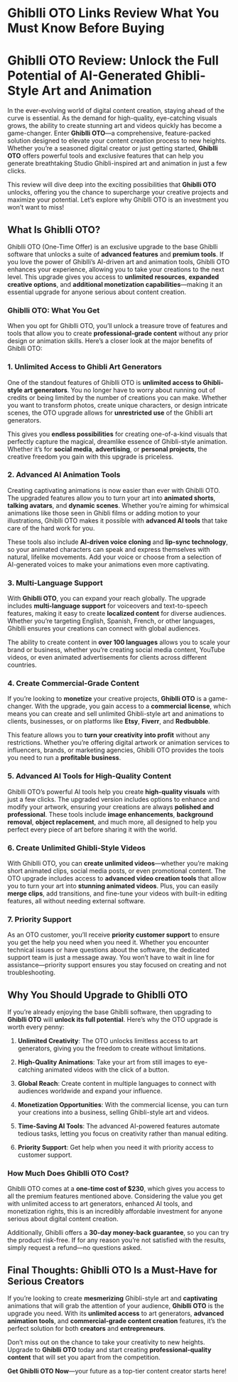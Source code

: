 # Ghiblli OTO Links Review What You Must Know Before Buying
<h1 class="" data-start="0" data-end="94">Ghiblli OTO Review: Unlock the Full Potential of AI-Generated Ghibli-Style Art and Animation</h1>
<p class="" data-start="96" data-end="693">In the ever-evolving world of digital content creation, staying ahead of the curve is essential. As the demand for high-quality, eye-catching visuals grows, the ability to create stunning art and videos quickly has become a game-changer. Enter <strong data-start="340" data-end="355">Ghiblli OTO</strong>—a comprehensive, feature-packed solution designed to elevate your content creation process to new heights. Whether you’re a seasoned digital creator or just getting started, <strong data-start="530" data-end="545">Ghiblli OTO</strong> offers powerful tools and exclusive features that can help you generate breathtaking Studio Ghibli-inspired art and animation in just a few clicks.</p>
<p class="" data-start="695" data-end="945">This review will dive deep into the exciting possibilities that <strong data-start="759" data-end="774">Ghiblli OTO</strong> unlocks, offering you the chance to supercharge your creative projects and maximize your potential. Let’s explore why Ghiblli OTO is an investment you won’t want to miss!</p>

<h2 class="" data-start="947" data-end="970">What Is Ghiblli OTO?</h2>
<p class="" data-start="972" data-end="1493">Ghiblli OTO (One-Time Offer) is an exclusive upgrade to the base Ghiblli software that unlocks a suite of <strong data-start="1078" data-end="1099">advanced features</strong> and <strong data-start="1104" data-end="1121">premium tools</strong>. If you love the power of Ghiblli’s AI-driven art and animation tools, Ghiblli OTO enhances your experience, allowing you to take your creations to the next level. This upgrade gives you access to <strong data-start="1319" data-end="1342">unlimited resources</strong>, <strong data-start="1344" data-end="1373">expanded creative options</strong>, and <strong data-start="1379" data-end="1419">additional monetization capabilities</strong>—making it an essential upgrade for anyone serious about content creation.</p>

<h3 class="" data-start="1495" data-end="1524">Ghiblli OTO: What You Get</h3>
<p class="" data-start="1526" data-end="1769">When you opt for Ghiblli OTO, you’ll unlock a treasure trove of features and tools that allow you to create <strong data-start="1634" data-end="1664">professional-grade content</strong> without any prior design or animation skills. Here’s a closer look at the major benefits of Ghiblli OTO:</p>

<h3 class="" data-start="1771" data-end="1823">1. <strong data-start="1778" data-end="1823">Unlimited Access to Ghibli Art Generators</strong></h3>
<p class="" data-start="1825" data-end="2210">One of the standout features of Ghiblli OTO is <strong data-start="1872" data-end="1923">unlimited access to Ghibli-style art generators</strong>. You no longer have to worry about running out of credits or being limited by the number of creations you can make. Whether you want to transform photos, create unique characters, or design intricate scenes, the OTO upgrade allows for <strong data-start="2159" data-end="2179">unrestricted use</strong> of the Ghiblli art generators.</p>
<p class="" data-start="2212" data-end="2508">This gives you <strong data-start="2227" data-end="2252">endless possibilities</strong> for creating one-of-a-kind visuals that perfectly capture the magical, dreamlike essence of Ghibli-style animation. Whether it’s for <strong data-start="2386" data-end="2402">social media</strong>, <strong data-start="2404" data-end="2419">advertising</strong>, or <strong data-start="2424" data-end="2445">personal projects</strong>, the creative freedom you gain with this upgrade is priceless.</p>

<h3 class="" data-start="2510" data-end="2548">2. <strong data-start="2517" data-end="2548">Advanced AI Animation Tools</strong></h3>
<p class="" data-start="2550" data-end="2960">Creating captivating animations is now easier than ever with Ghiblli OTO. The upgraded features allow you to turn your art into <strong data-start="2678" data-end="2697">animated shorts</strong>, <strong data-start="2699" data-end="2718">talking avatars</strong>, and <strong data-start="2724" data-end="2742">dynamic scenes</strong>. Whether you’re aiming for whimsical animations like those seen in Ghibli films or adding motion to your illustrations, Ghiblli OTO makes it possible with <strong data-start="2898" data-end="2919">advanced AI tools</strong> that take care of the hard work for you.</p>
<p class="" data-start="2962" data-end="3251">These tools also include <strong data-start="2987" data-end="3014">AI-driven voice cloning</strong> and <strong data-start="3019" data-end="3042">lip-sync technology</strong>, so your animated characters can speak and express themselves with natural, lifelike movements. Add your voice or choose from a selection of AI-generated voices to make your animations even more captivating.</p>

<h3 class="" data-start="3253" data-end="3286">3. <strong data-start="3260" data-end="3286">Multi-Language Support</strong></h3>
<p class="" data-start="3288" data-end="3644">With <strong data-start="3293" data-end="3308">Ghiblli OTO</strong>, you can expand your reach globally. The upgrade includes <strong data-start="3367" data-end="3393">multi-language support</strong> for voiceovers and text-to-speech features, making it easy to create <strong data-start="3463" data-end="3484">localized content</strong> for diverse audiences. Whether you’re targeting English, Spanish, French, or other languages, Ghiblli ensures your creations can connect with global audiences.</p>
<p class="" data-start="3646" data-end="3879">The ability to create content in <strong data-start="3679" data-end="3701">over 100 languages</strong> allows you to scale your brand or business, whether you’re creating social media content, YouTube videos, or even animated advertisements for clients across different countries.</p>

<h3 class="" data-start="3881" data-end="3923">4. <strong data-start="3888" data-end="3923">Create Commercial-Grade Content</strong></h3>
<p class="" data-start="3925" data-end="4244">If you’re looking to <strong data-start="3946" data-end="3958">monetize</strong> your creative projects, <strong data-start="3983" data-end="3998">Ghiblli OTO</strong> is a game-changer. With the upgrade, you gain access to a <strong data-start="4057" data-end="4079">commercial license</strong>, which means you can create and sell unlimited Ghibli-style art and animations to clients, businesses, or on platforms like <strong data-start="4204" data-end="4212">Etsy</strong>, <strong data-start="4214" data-end="4224">Fiverr</strong>, and <strong data-start="4230" data-end="4243">Redbubble</strong>.</p>
<p class="" data-start="4246" data-end="4518">This feature allows you to <strong data-start="4273" data-end="4309">turn your creativity into profit</strong> without any restrictions. Whether you’re offering digital artwork or animation services to influencers, brands, or marketing agencies, Ghiblli OTO provides the tools you need to run a <strong data-start="4494" data-end="4517">profitable business</strong>.</p>

<h3 class="" data-start="4520" data-end="4573">5. <strong data-start="4527" data-end="4573">Advanced AI Tools for High-Quality Content</strong></h3>
<p class="" data-start="4575" data-end="5004">Ghiblli OTO’s powerful AI tools help you create <strong data-start="4623" data-end="4647">high-quality visuals</strong> with just a few clicks. The upgraded version includes options to enhance and modify your artwork, ensuring your creations are always <strong data-start="4781" data-end="4810">polished and professional</strong>. These tools include <strong data-start="4832" data-end="4854">image enhancements</strong>, <strong data-start="4856" data-end="4878">background removal</strong>, <strong data-start="4880" data-end="4902">object replacement</strong>, and much more, all designed to help you perfect every piece of art before sharing it with the world.</p>

<h3 class="" data-start="5006" data-end="5053">6. <strong data-start="5013" data-end="5053">Create Unlimited Ghibli-Style Videos</strong></h3>
<p class="" data-start="5055" data-end="5489">With Ghiblli OTO, you can <strong data-start="5081" data-end="5108">create unlimited videos</strong>—whether you’re making short animated clips, social media posts, or even promotional content. The OTO upgrade includes access to <strong data-start="5237" data-end="5270">advanced video creation tools</strong> that allow you to turn your art into <strong data-start="5308" data-end="5336">stunning animated videos</strong>. Plus, you can easily <strong data-start="5359" data-end="5374">merge clips</strong>, add transitions, and fine-tune your videos with built-in editing features, all without needing external software.</p>

<h3 class="" data-start="5491" data-end="5518">7. <strong data-start="5498" data-end="5518">Priority Support</strong></h3>
<p class="" data-start="5520" data-end="5891">As an OTO customer, you’ll receive <strong data-start="5555" data-end="5584">priority customer support</strong> to ensure you get the help you need when you need it. Whether you encounter technical issues or have questions about the software, the dedicated support team is just a message away. You won’t have to wait in line for assistance—priority support ensures you stay focused on creating and not troubleshooting.</p>

<h2 class="" data-start="5893" data-end="5933">Why You Should Upgrade to Ghiblli OTO</h2>
<p class="" data-start="5935" data-end="6107">If you’re already enjoying the base Ghiblli software, then upgrading to <strong data-start="6007" data-end="6022">Ghiblli OTO</strong> will <strong data-start="6028" data-end="6057">unlock its full potential</strong>. Here’s why the OTO upgrade is worth every penny:</p>

<ol data-start="6109" data-end="6873">
 	<li class="" data-start="6109" data-end="6243">
<p class="" data-start="6112" data-end="6243"><strong data-start="6112" data-end="6136">Unlimited Creativity</strong>: The OTO unlocks limitless access to art generators, giving you the freedom to create without limitations.</p>
</li>
 	<li class="" data-start="6244" data-end="6367">
<p class="" data-start="6247" data-end="6367"><strong data-start="6247" data-end="6274">High-Quality Animations</strong>: Take your art from still images to eye-catching animated videos with the click of a button.</p>
</li>
 	<li class="" data-start="6368" data-end="6488">
<p class="" data-start="6371" data-end="6488"><strong data-start="6371" data-end="6387">Global Reach</strong>: Create content in multiple languages to connect with audiences worldwide and expand your influence.</p>
</li>
 	<li class="" data-start="6489" data-end="6634">
<p class="" data-start="6492" data-end="6634"><strong data-start="6492" data-end="6522">Monetization Opportunities</strong>: With the commercial license, you can turn your creations into a business, selling Ghibli-style art and videos.</p>
</li>
 	<li class="" data-start="6635" data-end="6780">
<p class="" data-start="6638" data-end="6780"><strong data-start="6638" data-end="6662">Time-Saving AI Tools</strong>: The advanced AI-powered features automate tedious tasks, letting you focus on creativity rather than manual editing.</p>
</li>
 	<li class="" data-start="6781" data-end="6873">
<p class="" data-start="6784" data-end="6873"><strong data-start="6784" data-end="6804">Priority Support</strong>: Get help when you need it with priority access to customer support.</p>
</li>
</ol>
<h3 class="" data-start="6875" data-end="6910">How Much Does Ghiblli OTO Cost?</h3>
<p class="" data-start="6912" data-end="7239">Ghiblli OTO comes at a <strong data-start="6935" data-end="6960">one-time cost of $230</strong>, which gives you access to all the premium features mentioned above. Considering the value you get with unlimited access to art generators, enhanced AI tools, and monetization rights, this is an incredibly affordable investment for anyone serious about digital content creation.</p>
<p class="" data-start="7241" data-end="7443">Additionally, Ghiblli offers a <strong data-start="7272" data-end="7303">30-day money-back guarantee</strong>, so you can try the product risk-free. If for any reason you’re not satisfied with the results, simply request a refund—no questions asked.</p>

<h2 class="" data-start="7445" data-end="7511">Final Thoughts: Ghiblli OTO Is a Must-Have for Serious Creators</h2>
<p class="" data-start="7513" data-end="7894">If you’re looking to create <strong data-start="7541" data-end="7556">mesmerizing</strong> Ghibli-style art and <strong data-start="7578" data-end="7593">captivating</strong> animations that will grab the attention of your audience, <strong data-start="7652" data-end="7667">Ghiblli OTO</strong> is the upgrade you need. With its <strong data-start="7702" data-end="7722">unlimited access</strong> to art generators, <strong data-start="7742" data-end="7770">advanced animation tools</strong>, and <strong data-start="7776" data-end="7813">commercial-grade content creation</strong> features, it’s the perfect solution for both <strong data-start="7859" data-end="7871">creators</strong> and <strong data-start="7876" data-end="7893">entrepreneurs</strong>.</p>
<p class="" data-start="7896" data-end="8095">Don’t miss out on the chance to take your creativity to new heights. Upgrade to <strong data-start="7976" data-end="7991">Ghiblli OTO</strong> today and start creating <strong data-start="8017" data-end="8049">professional-quality content</strong> that will set you apart from the competition.</p>
<p class="" data-start="8097" data-end="8175"><strong data-start="8097" data-end="8120">Get Ghiblli OTO Now</strong>—your future as a top-tier content creator starts here!</p>
